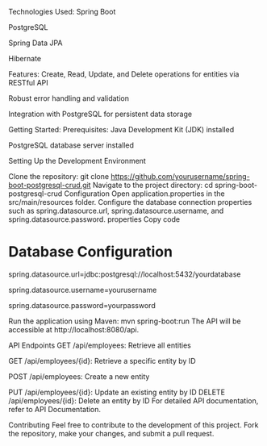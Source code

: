 Technologies Used:
Spring Boot

PostgreSQL

Spring Data JPA

Hibernate

Features:
Create, Read, Update, and Delete operations for entities via RESTful API

Robust error handling and validation

Integration with PostgreSQL for persistent data storage

Getting Started:
Prerequisites:
Java Development Kit (JDK) installed

PostgreSQL database server installed

Setting Up the Development Environment

Clone the repository: git clone https://github.com/yourusername/spring-boot-postgresql-crud.git
Navigate to the project directory: cd spring-boot-postgresql-crud
Configuration
Open application.properties in the src/main/resources folder.
Configure the database connection properties such as spring.datasource.url, spring.datasource.username, and spring.datasource.password.
properties
Copy code

# Database Configuration
spring.datasource.url=jdbc:postgresql://localhost:5432/yourdatabase

spring.datasource.username=yourusername

spring.datasource.password=yourpassword



Run the application using Maven:
mvn spring-boot:run
The API will be accessible at http://localhost:8080/api.

API Endpoints
GET /api/employees: Retrieve all entities

GET /api/employees/{id}: Retrieve a specific entity by ID

POST /api/employees: Create a new entity

PUT /api/employees/{id}: Update an existing entity by ID
DELETE /api/employees/{id}: Delete an entity by ID
For detailed API documentation, refer to API Documentation.

Contributing
Feel free to contribute to the development of this project. Fork the repository, make your changes, and submit a pull request.

